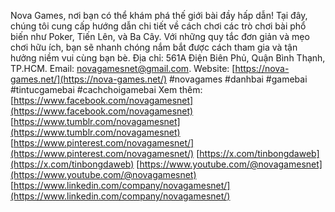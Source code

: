 Nova Games, nơi bạn có thể khám phá thế giới bài đầy hấp dẫn! Tại đây, chúng tôi cung cấp hướng dẫn chi tiết về cách chơi các trò chơi bài phổ biến như Poker, Tiến Lên, và Ba Cây. Với những quy tắc đơn giản và mẹo chơi hữu ích, bạn sẽ nhanh chóng nắm bắt được cách tham gia và tận hưởng niềm vui cùng bạn bè. Địa chỉ: 561A Điện Biên Phủ, Quận Bình Thạnh, TP.HCM. Email: novagamesnet@gmail.com. Website: [https://nova-games.net/](https://nova-games.net/) #novagames #danhbai #gamebai #tintucgamebai #cachchoigamebai Xem thêm: [https://www.facebook.com/novagamesnet](https://www.facebook.com/novagamesnet)  [https://www.tumblr.com/novagamesnet](https://www.tumblr.com/novagamesnet)  [https://www.pinterest.com/novagamesnet/](https://www.pinterest.com/novagamesnet/)  [https://x.com/tinbongdaweb](https://x.com/tinbongdaweb) [https://www.youtube.com/@novagamesnet](https://www.youtube.com/@novagamesnet)  [https://www.linkedin.com/company/novagamesnet/](https://www.linkedin.com/company/novagamesnet/)